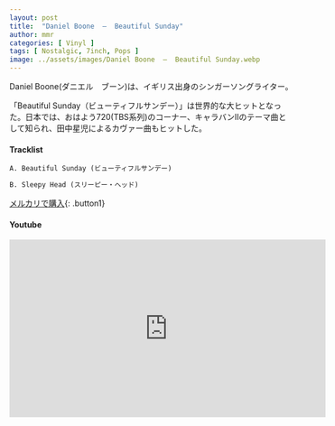 ```yaml
---
layout: post
title:  "Daniel Boone  –  Beautiful Sunday"
author: mmr
categories: [ Vinyl ]
tags: [ Nostalgic, 7inch, Pops ]
image: ../assets/images/Daniel Boone  –  Beautiful Sunday.webp
---
```


Daniel Boone(ダニエル　ブーン)は、イギリス出身のシンガーソングライター。

「Beautiful Sunday（ビューティフルサンデー）」は世界的な大ヒットとなった。日本では、おはよう720(TBS系列)のコーナー、キャラバンIIのテーマ曲として知られ、田中星児によるカヴァー曲もヒットした。

#### Tracklist
```md
A. Beautiful Sunday (ビューティフルサンデー)

B. Sleepy Head (スリーピー・ヘッド)
```

[メルカリで購入](https://jp.mercari.com/item/m26206683397?afid=6142608987){: .button1}

#### Youtube
<iframe width="560" height="315" src="https://www.youtube.com/embed/Y9Vu6ASwdKE?si=RW7s2nUqYxVoS100" title="YouTube video player" frameborder="0" allow="accelerometer; autoplay; clipboard-write; encrypted-media; gyroscope; picture-in-picture; web-share" referrerpolicy="strict-origin-when-cross-origin" allowfullscreen></iframe>
